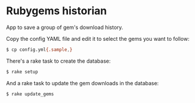 # Rubygems historian

App to save a group of gem's download history.

Copy the config YAML file and edit it to select the gems you want to follow:

```bash
$ cp config.yml{.sample,}
```

There's a rake task to create the database:

```bash
$ rake setup
```

And a rake task to update the gem downloads in the database:

```bash
$ rake update_gems
```
